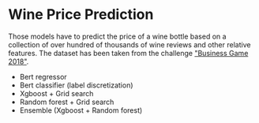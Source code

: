 # Wine Price Prediction

Those models have to predict the price of a wine bottle based on a collection of over hundred of thousands of wine reviews and other relative features. The dataset has been taken from the challenge ["Business Game 2018"](https://medium.com/genifyai/banking-products-recommendation-engine-what-we-learnt-building-our-minimum-viable-product-mvp-7097a52bb413).

- Bert regressor
- Bert classifier (label discretization)
- Xgboost + Grid search
- Random forest + Grid search
- Ensemble (Xgboost + Random forest)
